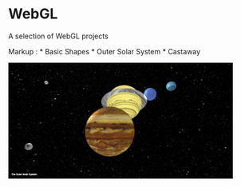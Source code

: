 # WebGL

A selection of WebGL projects

Markup : * Basic Shapes
         * Outer Solar System
         * Castaway

<p align="left">
  <img src="Outer Solar System/outerSolarSystem.png" width="450px"/>
</p>


